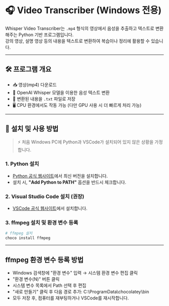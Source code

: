# 🎧 Video Transcriber (Windows 전용)

Whisper Video Transcriber는 `.mp4` 형식의 영상에서 음성을 추출하고 텍스트로 변환해주는 Python 기반 프로그램입니다.  
강의 영상, 설명 영상 등의 내용을 텍스트로 변환하여 복습이나 정리에 활용할 수 있습니다.

---

## 🛠 프로그램 개요

- 📥 영상(mp4) 다운로드
- 🧠 OpenAI Whisper 모델을 이용한 음성 텍스트 변환
- 📄 변환된 내용을 `.txt` 파일로 저장
- 🖥 CPU 환경에서도 작동 가능 (다만 GPU 사용 시 더 빠르게 처리 가능)

---

## 🚀 설치 및 사용 방법

> ⚡ 처음 Windows PC에 Python과 VSCode가 설치되어 있지 않은 상황을 가정합니다.

### 1. Python 설치

- [Python 공식 웹사이트](https://www.python.org/)에서 최신 버전을 설치합니다.
- 설치 시, **"Add Python to PATH"** 옵션을 반드시 체크합니다.

### 2. Visual Studio Code 설치 (권장)

- [VSCode 공식 웹사이트](https://code.visualstudio.com/)에서 설치합니다.

### 3. ffmpeg 설치 및 환경 변수 등록

```bash
# ffmpeg 설치
choco install ffmpeg
```
---

## ffmpeg 환경 변수 등록 방법
- Windows 검색창에 "환경 변수" 입력 → 시스템 환경 변수 편집 클릭
- "환경 변수(N)" 버튼 클릭
- 시스템 변수 목록에서 Path 선택 후 편집
- "새로 만들기" 클릭 후 다음 경로 추가:
    C:\ProgramData\chocolatey\bin
- 모두 저장 후, 컴퓨터를 재부팅하거나 VSCode를 재시작합니다.

